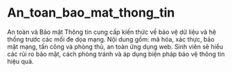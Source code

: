 # An_toan_bao_mat_thong_tin
An toàn và Bảo mật Thông tin cung cấp kiến thức về bảo vệ dữ liệu và hệ thống trước các mối đe dọa mạng. Nội dung gồm: mã hóa, xác thực, bảo mật mạng, tấn công và phòng thủ, an toàn ứng dụng web. Sinh viên sẽ hiểu các rủi ro bảo mật, cách phòng tránh và áp dụng biện pháp bảo vệ thông tin hiệu quả.
